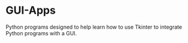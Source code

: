 # GUI-Apps
Python programs designed to help learn how to use Tkinter to integrate Python programs with a GUI.

